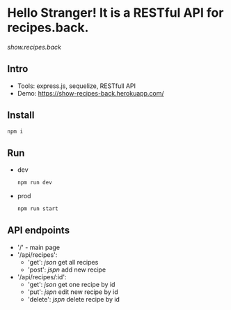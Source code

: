 # Hello Stranger! It is a RESTful API for recipes.back.
*show.recipes.back*

## Intro
- Tools: express.js, sequelize, RESTfull API
- Demo: https://show-recipes-back.herokuapp.com/

## Install
```bash
npm i
```

## Run
- dev
    ```bash
    npm run dev
    ```
- prod
    ```bash
    npm run start
    ```

## API endpoints
- '/' - main page
- '/api/recipes':
    - 'get': *json* get all recipes
    - 'post': *jspn* add new recipe
- '/api/recipes/:id':
    - 'get': *json* get one recipe by id
    - 'put': *jspn* edit new recipe by id
    - 'delete': *jspn* delete recipe by id